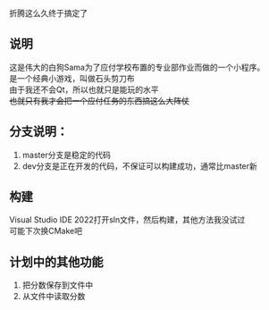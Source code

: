 折腾这么久终于搞定了  

## 说明  
这是伟大的白狗Sama为了应付学校布置的专业部作业而做的一个小程序。  
是一个经典小游戏，叫做石头剪刀布  
由于我还不会Qt，所以也就只是能玩的水平  
~~也就只有我才会把一个应付任务的东西搞这么大阵仗~~
  
## 分支说明：
1. master分支是稳定的代码  
2. dev分支是正在开发的代码，不保证可以构建成功，通常比master新  
  
## 构建  
Visual Studio IDE 2022打开sln文件，然后构建，其他方法我没试过  
可能下次换CMake吧  
  
## 计划中的其他功能  
1. 把分数保存到文件中  
2. 从文件中读取分数  
